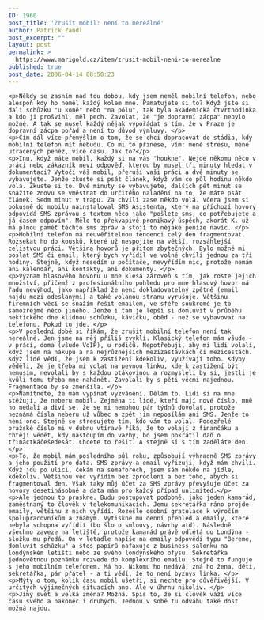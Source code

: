 ```yaml
---
ID: 1960
post_title: 'Zrušit mobil: není to nereálné'
author: Patrick Zandl
post_excerpt: ""
layout: post
permalink: >
  https://www.marigold.cz/item/zrusit-mobil-neni-to-nerealne
published: true
post_date: 2006-04-14 08:50:23
---
```

	<p>Někdy se zasním nad tou dobou, kdy jsem neměl mobilní telefon, nebo alespoň kdy ho neměl každý kolem mne. Pamatujete si to? Když jste si dali schůzku "u koně" nebo "na pólu", tak byla akademická čtvrthodinka a kdo ji prošvihl, měl pech. Zavolat, že "je dopravní zácpa" nebylo možné. A tak se musel každý nějak vypořádat s tím, že v Praze je dopravní zácpa pořád a není to důvod výmluvy. </p>
	<p>Čím dál více přemýšlím o tom, že se chci dopracovat do stádia, kdy mobilní telefon mít nebudu. Co mi to přinese, vím: méně stresu, méně utracených peněz, více času. Jak to?</p>
	<p>Inu, když máte mobil, každý si na vás "houkne". Nejde někomu něco v práci nebo zákazník neví odpověď, kterou by musel tři minuty hledat v dokumentaci? Vytočí váš mobil, přeruší vaši práci a dvě minuty se vybavujete. Jenže zkuste si psát článek, když vám co půl hodinu někdo volá. Zkuste si to. Dvě minuty se vybavujete, dalších pět minut se snažíte znovu se vměstnat do určitého naladění na to, že máte psát článek. Sedm minut v trapu. Za chvíli zase někdo volá. Včera jsem si pokusně do mobilu nainstaloval SMS Asistenta, který na příchozí hovory odpovídá SMS zprávou s textem něco jako "pošlete sms, co potřebujete a já časem odpovím". Mělo to překvapivě pronikavý úspěch, akorát K. už má plnou paměť těchto sms zpráv a stojí to nějaké peníze navíc. </p>
	<p>Mobilní telefon má neuvěřitelnou tendenci celý den fragmentovat. Rozsekat ho do kousků, které už nespojíte na větší, rozsáhlejší celistvou práci. Většina hovorů je přitom zbytečných. Bylo možné mi poslat SMS či email, který bych vyřídil ve volné chvíli jednou za tři hodiny. Stejně, když nesedím u počítače, nevyřídím nic, protože nemám ani kalendář, ani kontakty, ani dokumenty. </p>
	<p>Význam hlasového hovoru u mne klesá zároveň s tím, jak roste jejich množství, přičemž z profesionálního pohledu pro mne hlasový hovor má řadu nevýhod, jako například že není dokladovatelný zpětně (email najdu mezi odeslanými) a také volanou stranu vyrušuje. Většinu firemních věcí se snažím řešit emailem, ve sféře soukromé je to samozřejmě něco jiného. Jenže i tam je lepší si domluvit v průběhu hektického dne klidnou schůzku, kávičku, oběd - než se vybavovat na telefonu. Pokud to jde. </p>
	<p>V poslední době si říkám, že zrušit mobilní telefon není tak nereálné. Jen jsme na něj příliš zvyklí. Klasický telefon mám všude - v práci, doma (všude VoIP), u rodičů. Nepotřebuji, aby mi lidi volali, když jsem na nákupu a na nejrůznějších mezizastávkách či mezicestách. Když lidé vědí, že jsem k zastižení kdekoliv, využívají toho. Kdyby věděli, že je třeba mi volat na pevnou linku, kde k zastižení být nemusím, nevolali by s každou ptákovinou a rozmysleli by si, jestli je kvůli tomu třeba mne nahánět. Zavolali by s pěti věcmi najednou. Fragmentace by se zmenšila. </p>
	<p>Namítnete, že mám vypínat vyzvánění. Dělám to. Lidi si na mne stěžují, že neberu mobil. Zejména ti lidé, kteří mají nové číslo, mně ho nedali a diví se, že se mi nemohou pár týdnů dovolat, protože neznámá čísla neberu už vůbec a zpět jim neposílám ani SMS. Jenže to není ono. Stejně se stresujete tím, kdo vám to volal. Podezřelé pražské číslo mi v dubnu vtíravě říká, že to volají z finančáku a chtějí vědět, kdy nastoupím do vazby, bo jsem pokrátil daň o třináctkáčešedesát. Chcete to řešit. A stejně si s tím zaděláte den. </p>
	<p>To, že mobil mám posledního půl roku, způsobují výhradně SMS zprávy a jeho použití pro data. SMS zprávy a email vyřizuji, když mám chvíli. Když jdu po ulici, čekám na semaforech, jsem sám někde na jídle, kdekoliv. Většinou věc vyřídím bez zprodlení a bez toho, abych si fragmentoval den. Však taky můj účet za SMS zprávy převyšuje účet za hovory desetinásobně a data mám pro každý případ unlimited.</p>
	<p>Ale jednou to praskne. Budu postupovat podobně, jako jeden kamarád, zaměstnaný to člověk v telekomunikacích. Jemu sekretářka ráno projde emaily, většinu z nich vyřídí. Rozešle osobní gratulace k výročím spolupracovníkům a známým. Vytiskne mu denní přehled a emaily, které nebyla schopna vyřídit (bo šlo o smlouvy, návrhy atd). Následně všechno zaveze na letiště, protože kamarád právě odlétá do Londýna - složku mu předá. On v letadle napíše na emaily odpovědi typu "Bereme, domluvit schůzku" a štos papírů nafaxuje z business salonku na londýnském letišti nebo ze svého londýnského ofysu. Sekretářka jednovětnou poznámku rozvede do komplexního emailu. Stejně to funguje s jeho mobilním telefonem. Má ho. Nikomu ho nedává, zná ho žena, děti, sekretářka, pár přátel - a ti vědí, že to není byznys linka. </p>
	<p>Mýty o tom, kolik času mobil ušetří, si nechte pro důvěřivější. V určitých výjimečných situacích ano. Ale v úhrnu nikoliv. </p>
	<p>Jiný svět a velká změna? Možná. Spíš to, že si člověk váží více času svého a nakonec i druhých. Jednou v sobě tu odvahu také dost možná najdu.
</p>